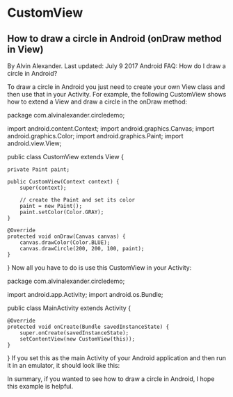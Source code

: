 # CustomView
## How to draw a circle in Android (onDraw method in View)

By Alvin Alexander. Last updated: July 9 2017
Android FAQ: How do I draw a circle in Android?

To draw a circle in Android you just need to create your own View class and then use that in your Activity. For example, the following CustomView shows how to extend a View and draw a circle in the onDraw method:

package com.alvinalexander.circledemo;

import android.content.Context;
import android.graphics.Canvas;
import android.graphics.Color;
import android.graphics.Paint;
import android.view.View;

public class CustomView extends View {
    
    private Paint paint;

    public CustomView(Context context) {
        super(context);

        // create the Paint and set its color        
        paint = new Paint();
        paint.setColor(Color.GRAY);
    }

    @Override
    protected void onDraw(Canvas canvas) {
        canvas.drawColor(Color.BLUE);
        canvas.drawCircle(200, 200, 100, paint);
    }

}
Now all you have to do is use this CustomView in your Activity:

package com.alvinalexander.circledemo;

import android.app.Activity;
import android.os.Bundle;

public class MainActivity extends Activity {

    @Override
    protected void onCreate(Bundle savedInstanceState) {
        super.onCreate(savedInstanceState);
        setContentView(new CustomView(this));
    }

}
If you set this as the main Activity of your Android application and then run it in an emulator, it should look like this:



In summary, if you wanted to see how to draw a circle in Android, I hope this example is helpful.
